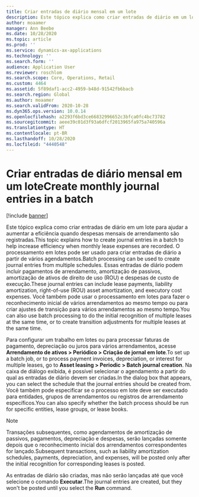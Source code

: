 ```yaml
---
title: Criar entradas de diário mensal em um lote
description: Este tópico explica como criar entradas de diário em um lote para ajudar a aumentar a eficiência quando despesas mensais de arrendamento são registradas.
author: moaamer
manager: Ann Beebe
ms.date: 10/28/2020
ms.topic: article
ms.prod: ''
ms.service: dynamics-ax-applications
ms.technology: ''
ms.search.form: ''
audience: Application User
ms.reviewer: roschlom
ms.search.scope: Core, Operations, Retail
ms.custom: 4464
ms.assetid: 5f89daf1-acc2-4959-b48d-91542fb6bacb
ms.search.region: Global
ms.author: moaamer
ms.search.validFrom: 2020-10-28
ms.dyn365.ops.version: 10.0.14
ms.openlocfilehash: a2293f6bd3ce66832996652c3bfca0fc4bc73782
ms.sourcegitcommit: aeee39c01d3f93a6dfcf2013965fa975a740596a
ms.translationtype: HT
ms.contentlocale: pt-BR
ms.lasthandoff: 10/28/2020
ms.locfileid: "4440548"
---
```

# <a name="create-monthly-journal-entries-in-a-batch"></a><span data-ttu-id="ea17f-103">Criar entradas de diário mensal em um lote</span><span class="sxs-lookup"><span data-stu-id="ea17f-103">Create monthly journal entries in a batch</span></span>

[!include [banner](../includes/banner.md)]

<span data-ttu-id="ea17f-104">Este tópico explica como criar entradas de diário em um lote para ajudar a aumentar a eficiência quando despesas mensais de arrendamento são registradas.</span><span class="sxs-lookup"><span data-stu-id="ea17f-104">This topic explains how to create journal entries in a batch to help increase efficiency when monthly lease expenses are recorded.</span></span> <span data-ttu-id="ea17f-105">O processamento em lotes pode ser usado para criar entradas de diário a partir de vários agendamentos.</span><span class="sxs-lookup"><span data-stu-id="ea17f-105">Batch processing can be used to create journal entries from multiple schedules.</span></span> <span data-ttu-id="ea17f-106">Essas entradas de diário podem incluir pagamentos de arrendamento, amortização de passivos, amortização de ativos de direito de uso (ROU) e despesas de custo de execução.</span><span class="sxs-lookup"><span data-stu-id="ea17f-106">These journal entries can include lease payments, liability amortization, right-of-use (ROU) asset amortization, and executory cost expenses.</span></span> <span data-ttu-id="ea17f-107">Você também pode usar o processamento em lotes para fazer o reconhecimento inicial de vários arrendamentos ao mesmo tempo ou para criar ajustes de transição para vários arrendamentos ao mesmo tempo.</span><span class="sxs-lookup"><span data-stu-id="ea17f-107">You can also use batch processing to do the initial recognition of multiple leases at the same time, or to create transition adjustments for multiple leases at the same time.</span></span>

<span data-ttu-id="ea17f-108">Para configurar um trabalho em lotes ou para processar faturas de pagamento, depreciação ou juros para vários arrendamentos, acesse **Arrendamento de ativos \> Periódico \> Criação de jornal em lote**.</span><span class="sxs-lookup"><span data-stu-id="ea17f-108">To set up a batch job, or to process payment invoices, depreciation, or interest for multiple leases, go to **Asset leasing \> Periodic \> Batch journal creation**.</span></span> <span data-ttu-id="ea17f-109">Na caixa de diálogo exibida, é possível selecionar o agendamento a partir do qual as entradas de diário devem ser criadas.</span><span class="sxs-lookup"><span data-stu-id="ea17f-109">In the dialog box that appears, you can select the schedule that the journal entries should be created from.</span></span> <span data-ttu-id="ea17f-110">Você também pode especificar se o processo em lote deve ser executado para entidades, grupos de arrendamentos ou registros de arrendamento específicos.</span><span class="sxs-lookup"><span data-stu-id="ea17f-110">You can also specify whether the batch process should be run for specific entities, lease groups, or lease books.</span></span>

> [!NOTE]
> <span data-ttu-id="ea17f-111">Transações subsequentes, como agendamentos de amortização de passivos, pagamentos, depreciação e despesas, serão lançadas somente depois que o reconhecimento inicial dos arrendamentos correspondentes for lançado.</span><span class="sxs-lookup"><span data-stu-id="ea17f-111">Subsequent transactions, such as liability amortization schedules, payments, depreciation, and expenses, will be posted only after the initial recognition for corresponding leases is posted.</span></span>
>
> <span data-ttu-id="ea17f-112">As entradas de diário são criadas, mas não serão lançadas até que você selecione o comando **Executar**.</span><span class="sxs-lookup"><span data-stu-id="ea17f-112">The journal entries are created, but they won't be posted until you select the **Run** command.</span></span>
